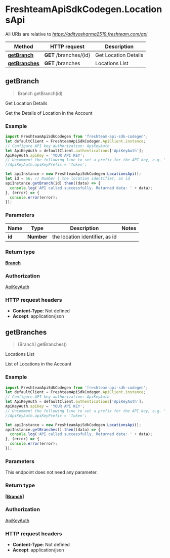 # FreshteamApiSdkCodegen.LocationsApi

All URIs are relative to *https://adityasharma2519.freshteam.com/api*

Method | HTTP request | Description
------------- | ------------- | -------------
[**getBranch**](LocationsApi.md#getBranch) | **GET** /branches/{id} | Get Location Details
[**getBranches**](LocationsApi.md#getBranches) | **GET** /branches | Locations List



## getBranch

> Branch getBranch(id)

Get Location Details

Get the Details of Location in the Account

### Example

```javascript
import FreshteamApiSdkCodegen from 'freshteam-api-sdk-codegen';
let defaultClient = FreshteamApiSdkCodegen.ApiClient.instance;
// Configure API key authorization: ApiKeyAuth
let ApiKeyAuth = defaultClient.authentications['ApiKeyAuth'];
ApiKeyAuth.apiKey = 'YOUR API KEY';
// Uncomment the following line to set a prefix for the API key, e.g. "Token" (defaults to null)
//ApiKeyAuth.apiKeyPrefix = 'Token';

let apiInstance = new FreshteamApiSdkCodegen.LocationsApi();
let id = 56; // Number | the location identifier, as id
apiInstance.getBranch(id).then((data) => {
  console.log('API called successfully. Returned data: ' + data);
}, (error) => {
  console.error(error);
});

```

### Parameters


Name | Type | Description  | Notes
------------- | ------------- | ------------- | -------------
 **id** | **Number**| the location identifier, as id | 

### Return type

[**Branch**](Branch.md)

### Authorization

[ApiKeyAuth](../README.md#ApiKeyAuth)

### HTTP request headers

- **Content-Type**: Not defined
- **Accept**: application/json


## getBranches

> [Branch] getBranches()

Locations List

List of Locations in the Account

### Example

```javascript
import FreshteamApiSdkCodegen from 'freshteam-api-sdk-codegen';
let defaultClient = FreshteamApiSdkCodegen.ApiClient.instance;
// Configure API key authorization: ApiKeyAuth
let ApiKeyAuth = defaultClient.authentications['ApiKeyAuth'];
ApiKeyAuth.apiKey = 'YOUR API KEY';
// Uncomment the following line to set a prefix for the API key, e.g. "Token" (defaults to null)
//ApiKeyAuth.apiKeyPrefix = 'Token';

let apiInstance = new FreshteamApiSdkCodegen.LocationsApi();
apiInstance.getBranches().then((data) => {
  console.log('API called successfully. Returned data: ' + data);
}, (error) => {
  console.error(error);
});

```

### Parameters

This endpoint does not need any parameter.

### Return type

[**[Branch]**](Branch.md)

### Authorization

[ApiKeyAuth](../README.md#ApiKeyAuth)

### HTTP request headers

- **Content-Type**: Not defined
- **Accept**: application/json

